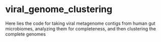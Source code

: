 # viral_genome_clustering
Here lies the code for taking viral metagenome contigs from human gut microbiomes, analyzing them for completeness, and then clustering the complete genomes
